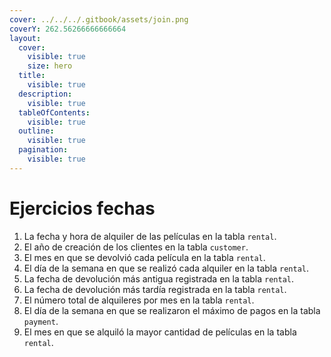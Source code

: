 ```yaml
---
cover: ../../../.gitbook/assets/join.png
coverY: 262.56266666666664
layout:
  cover:
    visible: true
    size: hero
  title:
    visible: true
  description:
    visible: true
  tableOfContents:
    visible: true
  outline:
    visible: true
  pagination:
    visible: true
---
```


# Ejercicios fechas

1. La fecha y hora de alquiler de las películas en la tabla `rental`.
2. El año de creación de los clientes en la tabla `customer`.
3. El mes en que se devolvió cada película en la tabla `rental`.
4. El día de la semana en que se realizó cada alquiler en la tabla `rental`.
5. La fecha de devolución más antigua registrada en la tabla `rental`.
6. La fecha de devolución más tardía registrada en la tabla `rental`.
7. El número total de alquileres por mes en la tabla `rental`.
8. El día de la semana en que se realizaron el máximo de pagos en la tabla `payment`.
9. El mes en que se alquiló la mayor cantidad de películas en la tabla `rental`.
